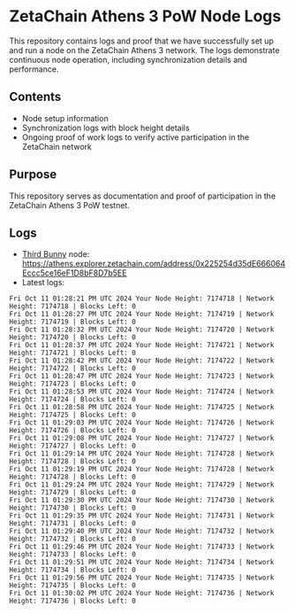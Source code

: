 # ZetaChain Athens 3 PoW Node Logs
This repository contains logs and proof that we have successfully set up and run a node on the ZetaChain Athens 3 network. The logs demonstrate continuous node operation, including synchronization details and performance.

## Contents
- Node setup information
- Synchronization logs with block height details
- Ongoing proof of work logs to verify active participation in the ZetaChain network

## Purpose
This repository serves as documentation and proof of participation in the ZetaChain Athens 3 PoW testnet.

## Logs

- [Third Bunny](https://thirdbunny.xyz/) node: https://athens.explorer.zetachain.com/address/0x225254d35dE666064Eccc5ce16eF1D8bF8D7b5EE
- Latest logs:
```
Fri Oct 11 01:28:21 PM UTC 2024 Your Node Height: 7174718 | Network Height: 7174718 | Blocks Left: 0
Fri Oct 11 01:28:27 PM UTC 2024 Your Node Height: 7174719 | Network Height: 7174719 | Blocks Left: 0
Fri Oct 11 01:28:32 PM UTC 2024 Your Node Height: 7174720 | Network Height: 7174720 | Blocks Left: 0
Fri Oct 11 01:28:37 PM UTC 2024 Your Node Height: 7174721 | Network Height: 7174721 | Blocks Left: 0
Fri Oct 11 01:28:42 PM UTC 2024 Your Node Height: 7174722 | Network Height: 7174722 | Blocks Left: 0
Fri Oct 11 01:28:47 PM UTC 2024 Your Node Height: 7174723 | Network Height: 7174723 | Blocks Left: 0
Fri Oct 11 01:28:53 PM UTC 2024 Your Node Height: 7174724 | Network Height: 7174724 | Blocks Left: 0
Fri Oct 11 01:28:58 PM UTC 2024 Your Node Height: 7174725 | Network Height: 7174725 | Blocks Left: 0
Fri Oct 11 01:29:03 PM UTC 2024 Your Node Height: 7174726 | Network Height: 7174726 | Blocks Left: 0
Fri Oct 11 01:29:08 PM UTC 2024 Your Node Height: 7174727 | Network Height: 7174727 | Blocks Left: 0
Fri Oct 11 01:29:14 PM UTC 2024 Your Node Height: 7174728 | Network Height: 7174728 | Blocks Left: 0
Fri Oct 11 01:29:19 PM UTC 2024 Your Node Height: 7174728 | Network Height: 7174728 | Blocks Left: 0
Fri Oct 11 01:29:24 PM UTC 2024 Your Node Height: 7174729 | Network Height: 7174729 | Blocks Left: 0
Fri Oct 11 01:29:30 PM UTC 2024 Your Node Height: 7174730 | Network Height: 7174730 | Blocks Left: 0
Fri Oct 11 01:29:35 PM UTC 2024 Your Node Height: 7174731 | Network Height: 7174731 | Blocks Left: 0
Fri Oct 11 01:29:40 PM UTC 2024 Your Node Height: 7174732 | Network Height: 7174732 | Blocks Left: 0
Fri Oct 11 01:29:46 PM UTC 2024 Your Node Height: 7174733 | Network Height: 7174733 | Blocks Left: 0
Fri Oct 11 01:29:51 PM UTC 2024 Your Node Height: 7174734 | Network Height: 7174734 | Blocks Left: 0
Fri Oct 11 01:29:56 PM UTC 2024 Your Node Height: 7174735 | Network Height: 7174735 | Blocks Left: 0
Fri Oct 11 01:30:02 PM UTC 2024 Your Node Height: 7174736 | Network Height: 7174736 | Blocks Left: 0
```

